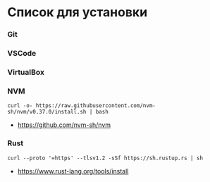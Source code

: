 # Список для установки

### Git
### VSCode
### VirtualBox

### NVM

```
curl -o- https://raw.githubusercontent.com/nvm-sh/nvm/v0.37.0/install.sh | bash
```

* https://github.com/nvm-sh/nvm

### Rust

```
curl --proto '=https' --tlsv1.2 -sSf https://sh.rustup.rs | sh
```

* https://www.rust-lang.org/tools/install
